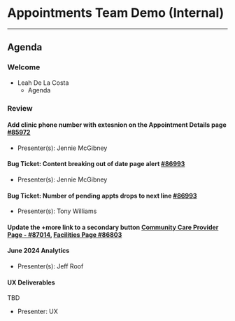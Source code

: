 # Appointments Team Demo (Internal) 

---

## Agenda

### Welcome

- Leah De La Costa
  - Agenda

### Review 

#### Add clinic phone number with extesnion on the Appointment Details page [#85972]() 
  - Presenter(s): Jennie McGibney

#### Bug Ticket: Content breaking out of date page alert [#86993](https://github.com/department-of-veterans-affairs/va.gov-team/issues/86993)
  - Presenter(s): Jennie McGibney

#### Bug Ticket: Number of pending appts drops to next line [#86993](https://github.com/department-of-veterans-affairs/va.gov-team/issues/86999)
  - Presenter(s): Tony Williams

#### Update the +more link to a secondary button [Community Care Provider Page - #87014](https://github.com/department-of-veterans-affairs/va.gov-team/issues/87014), [Facilities Page #86803](https://github.com/department-of-veterans-affairs/va.gov-team/issues/86803)

#### June 2024 Analytics
  - Presenter(s): Jeff Roof 

#### UX Deliverables 

TBD
  - Presenter: UX
    

